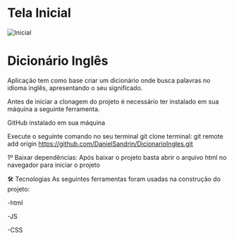 # Tela Inicial
![Inicial](https://user-images.githubusercontent.com/40778725/181121263-79bb85b7-38f1-4099-ac06-d447dba641fa.png)

# Dicionário Inglês
Aplicação tem como base criar um dicionário onde busca palavras no idioma inglês, apresentando o seu significado.

Antes de iniciar a clonagem do projeto é necessário ter instalado em sua máquina a seguinte ferramenta.

GitHub instalado em sua máquina

Execute o seguinte comando no seu terminal git clone terminal: git remote add origin https://github.com/DanielSandrin/DicionarioIngles.git

1º Baixar dependências: Após baixar o projeto basta abrir o arquivo html no navegador para iniciar o projeto

🛠 Tecnologias
As seguintes ferramentas foram usadas na construção do projeto:

-html

-JS

-CSS
